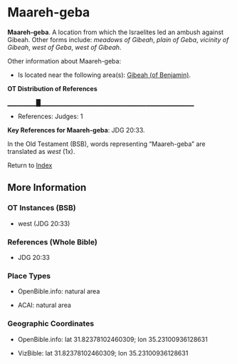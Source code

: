 # Maareh-geba
**Maareh-geba**. 
A location from which the Israelites led an ambush against Gibeah. 
Other forms include: 
*meadows of Gibeah*, *plain of Geba*, *vicinity of Gibeah*, *west of Geba*, *west of Gibeah*. 




Other information about Maareh-geba:


* Is located near the following area(s): 
[Gibeah (of Benjamin)](Gibeah.2.md). 


**OT Distribution of References**

▁▁▁▁▁▁█▁▁▁▁▁▁▁▁▁▁▁▁▁▁▁▁▁▁▁▁▁▁▁▁▁▁▁▁▁▁▁▁
* References: Judges: 1



**Key References for Maareh-geba**: 
JDG 20:33. 


In the Old Testament (BSB), words representing “Maareh-geba” are translated as 
*west* (1x). 




Return to [Index](00-Index.md)

## More Information

### OT Instances (BSB)

* west (JDG 20:33)



### References (Whole Bible)

* JDG 20:33


### Place Types

* OpenBible.info: natural area

* ACAI: natural area



### Geographic Coordinates

* OpenBible.info: lat 31.82378102460309; lon 35.23100936128631

* VizBible: lat 31.82378102460309; lon 35.23100936128631




